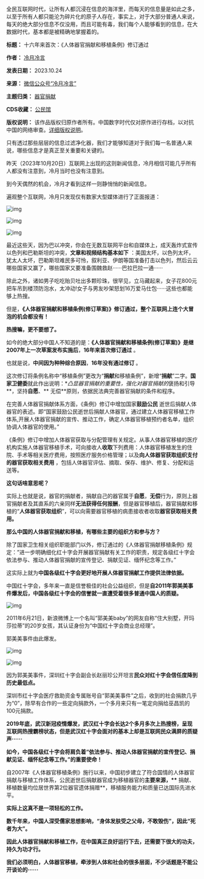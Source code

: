 全民互联网时代，让所有人都沉浸在信息的海洋里，而每天的信息量是如此之多，以至于所有人都只能沦为碎片化的原子人存在，事实上，对于大部分普通人来说，每天的绝大部分信息不仅没用，而且可能有毒，我们每个人能够看到的信息，在大数据时代，基本都是被精确地掌握着的。




**标题：** 十六年来首次：《人体器官捐献和移植条例》修订通过  

**作者：** [冷月冷言](https://chinadigitaltimes.net/space/冷月冷言)  

**发表日期：** 2023.10.24  

**来源：** [微信公众号“冷月冷言”](https://web.archive.org/web/20231024154045/https://freewechat.com/a/MzkwODI3OTI5Ng==/2247484347/1)  

**主题归类：** [器官捐献](https://chinadigitaltimes.net/space/器官捐献)  

**CDS收藏：** [公民馆](https://chinadigitaltimes.net/space/%E5%85%AC%E6%B0%91%E9%A6%86)  

**版权说明：** 该作品版权归原作者所有。中国数字时代仅对原作进行存档，以对抗中国的网络审查。[详细版权说明](https://chinadigitaltimes.net/chinese/copyright)。


只有透过那些层层的信息过滤净化器，我们才能够知道对于我们每一名普通人来说，哪些信息才是真正至关重要和关键的。


昨天（2023年10月20日）互联网上出现的这则新闻信息，冷月相信可能几乎所有人都没有注意到，冷月当时也没有注意到。


到今天偶然的机会，冷月才看到这样一则静悄悄的新闻信息。


遍观整个互联网，冷月只发现仅有数家大型媒体进行了正面报道：


![img](https://chinadigitaltimes.net/chinese/files/2023/10/1.png)  

![img](https://chinadigitaltimes.net/chinese/files/2023/10/1-1.png)  

![img](https://chinadigitaltimes.net/chinese/files/2023/10/1-2.png)


最近这些天，因为巴以冲突，你会在无数互联网平台和自媒体上，成天轰炸式宣传以色列和巴勒斯坦的冲突，**文章和视频结构基本如下** ：美国太坏，以色列太坏，犹太人太坏，巴勒斯坦难民多可怜，叙利亚、伊朗等国准备打击以色列，然后云云哪些国家又赢了，哪些国家又要准备围魏救赵······巴拉巴拉一通······


除此之外，诸如男子吃吃贻贝吐出多颗珍珠，很罕见，立马藏起来，女子花800元把车吊到楼顶防泡水，太冲动!女子与男友吵架怒划16万爱马仕包······这些也都能够上热搜。


但是，**《人体器官捐献和移植条例(修订草案)》修订通过，整个互联网上连个大冒泡的机会都没有！** 


**热搜嘛，更不要想了。** 


如今的绝大部分中国人不知道的是：**《人体器官捐献和移植条例(修订草案)》是继2007年上一次草案发布实施后**，**16年来首次修订通过** 。


也就是说，**中间因为种种综合原因**，**16年没有通过修订** 。


这次修订将条例名称中“移植条例”更改为“**捐献**和移植条例”，新增“**捐献**”二字。**国家卫健委**就此作出说明：\**凸显器官捐献的重要性，强化对器官捐献的*褒扬和引导**，坚持**自愿**、** 无偿\*\*原则，依据民法典完善器官捐献的条件和程序。


在完善人体器官捐献体系方面，《条例》修订中增加国家**鼓励公民** 逝世后捐献人体器官的表述。即“国家鼓励公民逝世后捐献人体器官，通过建立人体器官移植工作体系,开展人体器官捐献的宣传、推动工作，确定人体器官移植预约者名单，组织协调人体器官的使用。”


《条例》修订中增加人体器官获取与分配管理有关规定。从事人体器官移植的医疗机构实施人体器官移植手术，可向接收人**收取**下列费用：人体器官移植发生的住院、手术等相关医疗费用，按照医疗服务价格管理；以及**向人体器官获取组织支付的器官获取相关费用** ，包括人体器官评估、摘取、保存、维护、修复、分配和运送等。


**这句话啥意思呢？** 


实际上也就是说，器官的捐献者，捐献自己的器官属于**自愿**，**无偿**行为，原则上器官捐献者及其直系的六亲同样**无法获得任何报酬**，但是器官移植后，器官捐献和移植的“**人体器官获取组织**”，可以向需要器官移植的病患接收者收取**器官获取相关费用。** 


**那么中国的人体器官捐献和移植，有哪些主要的组织方和参与方？** 


除了国家卫生相关组织职能部门以外，修订通过的《人体器官捐献移植条例》规定：”进一步明确细化红十字会开展器官捐献有关工作的职责，规定各级红十字会依法参与、推动人体器官捐献的宣传登记、捐献见证、缅怀纪念等工作。”


这实际上就为**中国各级红十字会更好地开展人体器官捐献工作提供法律依据。** 


中国红十字会，多年来一直是信誉极佳的社会公益组织，但是**自2011年郭美美事件爆发后，中国各级红十字会的信誉就一直遭受着很多普通中国人的质疑。** 


![img](https://chinadigitaltimes.net/chinese/files/2023/10/1-3.jpeg)


2011年6月21日，新浪微博上一个名叫“郭美美baby”的网友自称“住大别墅，开玛莎拉蒂”的20岁女孩，其认证身份为“中国红十字会商业总经理”。


郭美美事件由此爆发。  

![img](https://chinadigitaltimes.net/chinese/files/2023/10/1-4.jpeg)  

![img](https://chinadigitaltimes.net/chinese/files/2023/10/1-5.png)  

因为郭美美事件，深圳红十字会副会长赵丽珍公开坦言**民众对红十字会信任度降到历史最低点。** 


深圳市红十字会医疗救助资金专属账号自“郭美美事件”之后，收到的社会捐款几乎为“0”，除早有合作的一些定向捐款外，一个多月来只有一笔定向捐给巫昌凯的100元捐款。


**2019年底，武汉新冠疫情爆发，武汉红十字会长达2个多月多次上热搜榜，呈现互联网热搜霸榜状态，但是武汉红十字会面对的基本上却是互联网民众满屏的质疑声······** 


**如今，中国各级红十字会将肩负着“依法参与、推动人体器官捐献的宣传登记、捐献见证、缅怀纪念等工作。”的重要使命！** 


自2007年《人体器官移植条例》施行以来，中国初步建立了符合国情的人体器官捐献与移植工作体系，公民逝世后捐献器官成为移植器官的**主要来源，\*\*** 捐献、移植数量均位居世界第2位器官遗体捐赠\*\*，移植服务能力和质量已达国际先进水平。


**实际上这真不是一项轻松的工作。** 


**数千年来，中国人深受儒家思想影响，“身体发肤受之父母，不敢毁伤”，因此“死者为大”。** 


**因此人体器官捐献和移植工作，在中国真正良好运行下去，还需要下很大的功夫，持久为功才行。** 


**我们必须明白，人体器官移植，牵涉到人体和社会的很多层面，不少话题是不能公开谈论的······** 

